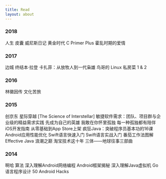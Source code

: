 ```yaml
---
title: Read
layout: about
---
```


### 2018
人生
皮囊
威尼斯日记
黄金时代
C Primer Plus
霍乱时期的爱情

### 2017
边城
终结本·拉登
卡扎菲：从放牧人到一代枭雄
鸟哥的 Linux 私房菜 1 & 2

### 2016
林徽因传
文化苦旅

### 2015
创京东
星际穿越 [The Science of Interstellar]
敏捷软件需求：团队、项目群与企业级的精益需求实践
先成为自己的英雄
我敢在你怀里孤独
每一种孤独都有陪伴
iOS开发指南 从零基础到App Store上架
疯狂Java：突破程序员基本功的16课
Android应用性能优化
Swift语言快速入门
Swift语言实战入门
番茄工作法图解
Effective Java
浪潮之巅
淘宝技术这十年
三体——地球往事三部曲

### 2014
啊哈 算法
深入理解Android网络编程
Android框架揭秘
深入理解Java虚拟机
Go语言程序设计
50 Android Hacks

<br/>
